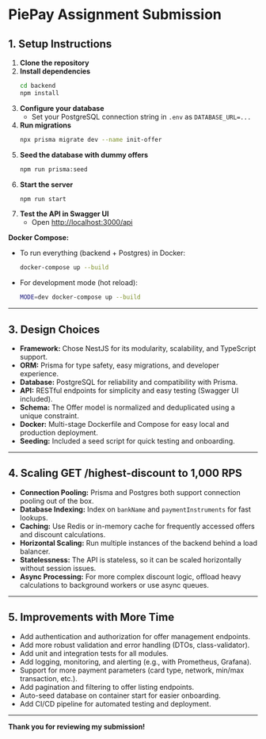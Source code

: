 # PiePay Assignment Submission

## 1. Setup Instructions

1. **Clone the repository**
2. **Install dependencies**
   ```bash
   cd backend
   npm install
   ```
3. **Configure your database**
   - Set your PostgreSQL connection string in `.env` as `DATABASE_URL=...`
4. **Run migrations**
   ```bash
   npx prisma migrate dev --name init-offer
   ```
5. **Seed the database with dummy offers**
   ```bash
   npm run prisma:seed
   ```
6. **Start the server**
   ```bash
   npm run start
   ```
7. **Test the API in Swagger UI**
   - Open [http://localhost:3000/api](http://localhost:3000/api)

**Docker Compose:**
- To run everything (backend + Postgres) in Docker:
  ```bash
  docker-compose up --build
  ```
- For development mode (hot reload):
  ```bash
  MODE=dev docker-compose up --build
  ```

---

## 3. Design Choices
- **Framework:** Chose NestJS for its modularity, scalability, and TypeScript support.
- **ORM:** Prisma for type safety, easy migrations, and developer experience.
- **Database:** PostgreSQL for reliability and compatibility with Prisma.
- **API:** RESTful endpoints for simplicity and easy testing (Swagger UI included).
- **Schema:** The Offer model is normalized and deduplicated using a unique constraint.
- **Docker:** Multi-stage Dockerfile and Compose for easy local and production deployment.
- **Seeding:** Included a seed script for quick testing and onboarding.

---

## 4. Scaling GET /highest-discount to 1,000 RPS
- **Connection Pooling:** Prisma and Postgres both support connection pooling out of the box.
- **Database Indexing:** Index on `bankName` and `paymentInstruments` for fast lookups.
- **Caching:** Use Redis or in-memory cache for frequently accessed offers and discount calculations.
- **Horizontal Scaling:** Run multiple instances of the backend behind a load balancer.
- **Statelessness:** The API is stateless, so it can be scaled horizontally without session issues.
- **Async Processing:** For more complex discount logic, offload heavy calculations to background workers or use async queues.

---

## 5. Improvements with More Time
- Add authentication and authorization for offer management endpoints.
- Add more robust validation and error handling (DTOs, class-validator).
- Add unit and integration tests for all modules.
- Add logging, monitoring, and alerting (e.g., with Prometheus, Grafana).
- Support for more payment parameters (card type, network, min/max transaction, etc.).
- Add pagination and filtering to offer listing endpoints.
- Auto-seed database on container start for easier onboarding.
- Add CI/CD pipeline for automated testing and deployment.

---

**Thank you for reviewing my submission!** 
